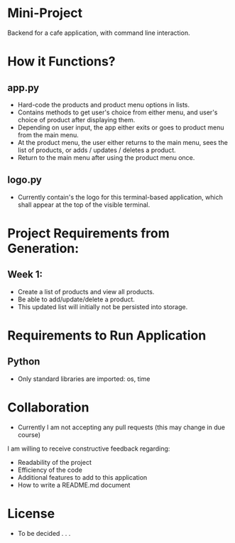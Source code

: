 # Mini-Project
Backend for a cafe application, with command line interaction.
# How it Functions?

## app.py
- Hard-code the products and product menu options in lists.
- Contains methods to get user's choice from either menu, and  user's choice of product after displaying them.
- Depending on user input, the app either exits or goes to product menu from the main menu.
- At the product menu, the user either returns to the main menu, sees the list of products, or adds / updates / deletes a product.
- Return to the main menu after using the product menu once.

## logo.py
- Currently contain's the logo for this terminal-based application, which shall appear at the top of the visible terminal.


# Project Requirements from Generation:
## Week 1:
- Create a list of products and view all products.
- Be able to add/update/delete a product.
- This updated list will initially not be persisted into storage.

# Requirements to Run Application
## Python
- Only standard libraries are imported: os, time

# Collaboration
- Currently I am not accepting any pull requests (this may change in due course)

I am willing to receive constructive feedback regarding:
- Readability of the project
- Efficiency of the code 
- Additional features to add to this application
- How to write a README.md document

# License
- To be decided . . .

